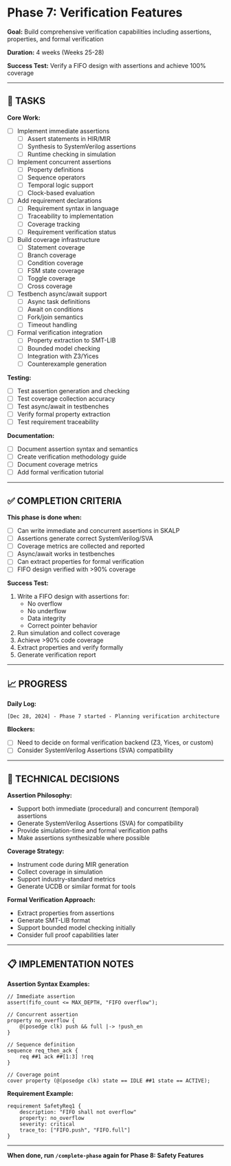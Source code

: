 # Phase 7: Verification Features

**Goal:** Build comprehensive verification capabilities including assertions, properties, and formal verification

**Duration:** 4 weeks (Weeks 25-28)

**Success Test:** Verify a FIFO design with assertions and achieve 100% coverage

---

## 🎯 TASKS

**Core Work:**
- [ ] Implement immediate assertions
  - [ ] Assert statements in HIR/MIR
  - [ ] Synthesis to SystemVerilog assertions
  - [ ] Runtime checking in simulation

- [ ] Implement concurrent assertions
  - [ ] Property definitions
  - [ ] Sequence operators
  - [ ] Temporal logic support
  - [ ] Clock-based evaluation

- [ ] Add requirement declarations
  - [ ] Requirement syntax in language
  - [ ] Traceability to implementation
  - [ ] Coverage tracking
  - [ ] Requirement verification status

- [ ] Build coverage infrastructure
  - [ ] Statement coverage
  - [ ] Branch coverage
  - [ ] Condition coverage
  - [ ] FSM state coverage
  - [ ] Toggle coverage
  - [ ] Cross coverage

- [ ] Testbench async/await support
  - [ ] Async task definitions
  - [ ] Await on conditions
  - [ ] Fork/join semantics
  - [ ] Timeout handling

- [ ] Formal verification integration
  - [ ] Property extraction to SMT-LIB
  - [ ] Bounded model checking
  - [ ] Integration with Z3/Yices
  - [ ] Counterexample generation

**Testing:**
- [ ] Test assertion generation and checking
- [ ] Test coverage collection accuracy
- [ ] Test async/await in testbenches
- [ ] Verify formal property extraction
- [ ] Test requirement traceability

**Documentation:**
- [ ] Document assertion syntax and semantics
- [ ] Create verification methodology guide
- [ ] Document coverage metrics
- [ ] Add formal verification tutorial

---

## ✅ COMPLETION CRITERIA

**This phase is done when:**
- [ ] Can write immediate and concurrent assertions in SKALP
- [ ] Assertions generate correct SystemVerilog/SVA
- [ ] Coverage metrics are collected and reported
- [ ] Async/await works in testbenches
- [ ] Can extract properties for formal verification
- [ ] FIFO design verified with >90% coverage

**Success Test:**
1. Write a FIFO design with assertions for:
   - No overflow
   - No underflow
   - Data integrity
   - Correct pointer behavior
2. Run simulation and collect coverage
3. Achieve >90% code coverage
4. Extract properties and verify formally
5. Generate verification report

---

## 📈 PROGRESS

**Daily Log:**
```
[Dec 28, 2024] - Phase 7 started - Planning verification architecture
```

**Blockers:**
- [ ] Need to decide on formal verification backend (Z3, Yices, or custom)
- [ ] Consider SystemVerilog Assertions (SVA) compatibility

---

## 🔧 TECHNICAL DECISIONS

**Assertion Philosophy:**
- Support both immediate (procedural) and concurrent (temporal) assertions
- Generate SystemVerilog Assertions (SVA) for compatibility
- Provide simulation-time and formal verification paths
- Make assertions synthesizable where possible

**Coverage Strategy:**
- Instrument code during MIR generation
- Collect coverage in simulation
- Support industry-standard metrics
- Generate UCDB or similar format for tools

**Formal Verification Approach:**
- Extract properties from assertions
- Generate SMT-LIB format
- Support bounded model checking initially
- Consider full proof capabilities later

---

## 📋 IMPLEMENTATION NOTES

**Assertion Syntax Examples:**
```skalp
// Immediate assertion
assert(fifo_count <= MAX_DEPTH, "FIFO overflow");

// Concurrent assertion
property no_overflow {
    @(posedge clk) push && full |-> !push_en
}

// Sequence definition
sequence req_then_ack {
    req ##1 ack ##[1:3] !req
}

// Coverage point
cover property (@(posedge clk) state == IDLE ##1 state == ACTIVE);
```

**Requirement Example:**
```skalp
requirement SafetyReq1 {
    description: "FIFO shall not overflow"
    property: no_overflow
    severity: critical
    trace_to: ["FIFO.push", "FIFO.full"]
}
```

---

**When done, run `/complete-phase` again for Phase 8: Safety Features**